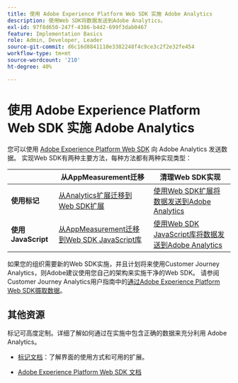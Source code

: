 ```yaml
---
title: 使用 Adobe Experience Platform Web SDK 实施 Adobe Analytics
description: 使用Web SDK将数据发送到Adobe Analytics。
exl-id: 97f8d650-247f-4386-b4d2-699f3dab0467
feature: Implementation Basics
role: Admin, Developer, Leader
source-git-commit: d6c16d8841110e3382248f4c9ce3c2f2e32fe454
workflow-type: tm+mt
source-wordcount: '210'
ht-degree: 40%

---
```


# 使用 Adobe Experience Platform Web SDK 实施 Adobe Analytics

您可以使用 [Adobe Experience Platform Web SDK](https://experienceleague.adobe.com/docs/experience-platform/web-sdk/home.html?lang=zh-Hans) 向 Adobe Analytics 发送数据。 实现Web SDK有两种主要方法，每种方法都有两种实现类型：

| | **从AppMeasurement迁移** | **清理Web SDK实现** |
| --- | --- | --- |
| **使用标记** | [从Analytics扩展迁移到Web SDK扩展](analytics-extension-to-web-sdk.md) | [使用Web SDK扩展将数据发送到Adobe Analytics](web-sdk-tag-extension.md) |
| **使用JavaScript** | [从AppMeasurement迁移到Web SDK JavaScript库](appmeasurement-to-web-sdk.md) | [使用Web SDK JavaScript库将数据发送到Adobe Analytics](web-sdk-javascript-library.md) |

如果您的组织需要新的Web SDK实施，并且计划将来使用Customer Journey Analytics，则Adobe建议使用您自己的架构来实施干净的Web SDK。 请参阅Customer Journey Analytics用户指南中的[通过Adobe Experience Platform Web SDK摄取数据](https://experienceleague.adobe.com/zh-hans/docs/analytics-platform/using/cja-data-ingestion/ingest-use-guides/edge-network/aepwebsdk)。

## 其他资源

标记可高度定制。详细了解如何通过在实施中包含正确的数据来充分利用 Adobe Analytics。

- [标记文档](https://experienceleague.adobe.com/docs/experience-platform/tags/home.html#?lang=zh-Hans)：了解界面的使用方式和可用的扩展。

- [Adobe Experience Platform Web SDK 文档](https://experienceleague.adobe.com/docs/web-sdk.html?lang=zh-Hans)
